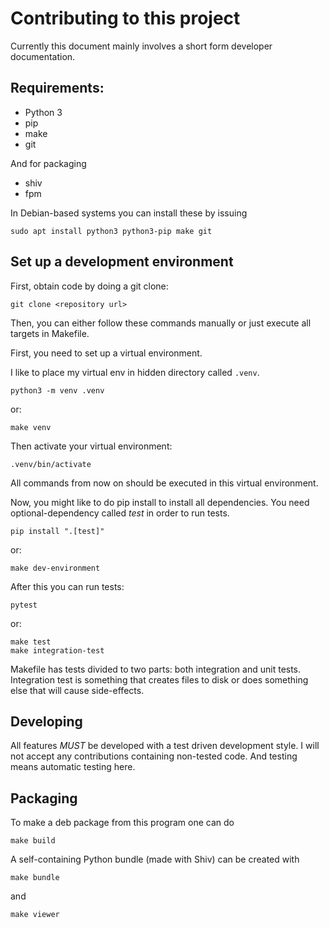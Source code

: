 # Contributing to this project

Currently this document mainly involves a short form developer documentation.

## Requirements:

 * Python 3
 * pip
 * make
 * git

And for packaging

 * shiv
 * fpm

In Debian-based systems you can install these by issuing

    sudo apt install python3 python3-pip make git

## Set up a development environment

First, obtain code by doing a git clone:

    git clone <repository url>

Then, you can either follow these commands manually or just execute all targets in Makefile.

First, you need to set up a virtual environment.

I like to place my virtual env in hidden directory called `.venv`.

    python3 -m venv .venv

or:

    make venv

Then activate your virtual environment:

    .venv/bin/activate

All commands from now on should be executed in this virtual environment.

Now, you might like to do pip install to install all dependencies. You need optional-dependency called *test* in order to run tests.

    pip install ".[test]"

or:

    make dev-environment

After this you can run tests:

    pytest

or:

    make test
    make integration-test

Makefile has tests divided to two parts: both integration and unit tests. Integration test is something that creates files to disk or does something else that will cause side-effects.

## Developing

All features *MUST* be developed with a test driven development style. I will not accept any contributions containing non-tested code. And testing means automatic testing here.

## Packaging

To make a deb package from this program one can do

    make build

A self-containing Python bundle (made with Shiv) can be created with

    make bundle

and

    make viewer
